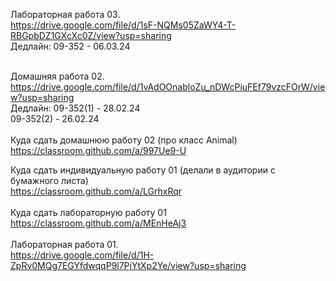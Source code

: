 Лабораторная работа 03.<br>
https://drive.google.com/file/d/1sF-NQMs05ZaWY4-T-RBGpbDZ1GXcXc0Z/view?usp=sharing
<br>
Дедлайн: 09-352 - 06.03.24<br>
<br>

Домашняя работа 02.<br>
https://drive.google.com/file/d/1vAdOOnabloZu_nDWcPiuFEf79vzcFOrW/view?usp=sharing <br>
Дедлайн: 09-352(1) - 28.02.24<br>
         09-352(2) - 26.02.24<br>
<br>
Куда сдать домашнюю работу 02 (про класс Animal) <br>
https://classroom.github.com/a/997Ue9-U<br>


Куда сдать индивидуальную работу 01 (делали в аудитории с бумажного листа)<br>
https://classroom.github.com/a/LGrhxRqr 
<br><br>
Куда сдать лабораторную работу 01 <br>
https://classroom.github.com/a/MEnHeAj3 <br>
<br>
Лабораторная работа 01.<br>
https://drive.google.com/file/d/1H-ZpRv0MQg7EGYfdwqqP9l7PjYtXp2Ye/view?usp=sharing 
